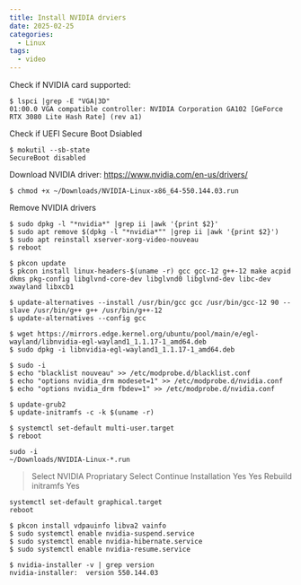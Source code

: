 ```yaml
---
title: Install NVIDIA drviers
date: 2025-02-25
categories:
  - Linux
tags:
  - video
---
```

Check if NVIDIA card supported:
```shell
$ lspci |grep -E "VGA|3D"
01:00.0 VGA compatible controller: NVIDIA Corporation GA102 [GeForce RTX 3080 Lite Hash Rate] (rev a1)
```

Check if UEFI Secure Boot Dsiabled
```shell
$ mokutil --sb-state
SecureBoot disabled
```

Download NVIDIA driver: https://www.nvidia.com/en-us/drivers/
```shell
$ chmod +x ~/Downloads/NVIDIA-Linux-x86_64-550.144.03.run
```

Remove NVIDIA drivers
```shell
$ sudo dpkg -l "*nvidia*" |grep ii |awk '{print $2}'
$ sudo apt remove $(dpkg -l "*nvidia*"" |grep ii |awk '{print $2}')
$ sudo apt reinstall xserver-xorg-video-nouveau
$ reboot
```

```shell
$ pkcon update
$ pkcon install linux-headers-$(uname -r) gcc gcc-12 g++-12 make acpid dkms pkg-config libglvnd-core-dev libglvnd0 libglvnd-dev libc-dev xwayland libxcb1
```

```shell
$ update-alternatives --install /usr/bin/gcc gcc /usr/bin/gcc-12 90 --slave /usr/bin/g++ g++ /usr/bin/g++-12
$ update-alternatives --config gcc
```

```shell
$ wget https://mirrors.edge.kernel.org/ubuntu/pool/main/e/egl-wayland/libnvidia-egl-wayland1_1.1.17-1_amd64.deb
$ sudo dpkg -i libnvidia-egl-wayland1_1.1.17-1_amd64.deb
```

```shell
$ sudo -i
$ echo "blacklist nouveau" >> /etc/modprobe.d/blacklist.conf
$ echo "options nvidia_drm modeset=1" >> /etc/modprobe.d/nvidia.conf
$ echo "options nvidia_drm fbdev=1" >> /etc/modprobe.d/nvidia.conf
```

```shell
$ update-grub2
$ update-initramfs -c -k $(uname -r)
```

```shell
$ systemctl set-default multi-user.target
$ reboot
```

```shell
sudo -i
~/Downloads/NVIDIA-Linux-*.run
```

> Select NVIDIA Propriatary
> Select Continue Installation
> Yes
> Yes
> Rebuild initramfs
> Yes

```shell
systemctl set-default graphical.target
reboot
```

```shell
$ pkcon install vdpauinfo libva2 vainfo
$ sudo systemctl enable nvidia-suspend.service
$ sudo systemctl enable nvidia-hibernate.service
$ sudo systemctl enable nvidia-resume.service

$ nvidia-installer -v | grep version
nvidia-installer:  version 550.144.03
```
